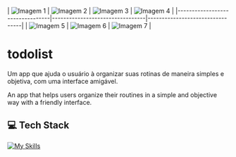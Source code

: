 
| ![Imagem 1](assets/imagem1.png) | ![Imagem 2](assets/imagem2.png) | ![Imagem 3](assets/imagem3.png) | ![Imagem 4](assets/imagem4.png) |
|---------------------------------|---------------------------------|---------------------------------|
| ![Imagem 5](assets/imagem5.png) | ![Imagem 6](assets/imagem6.png) | ![Imagem 7](assets/imagem7.png) |

# todolist

Um app que ajuda o usuário à organizar suas rotinas de maneira simples e objetiva, com uma interface amigável.

An app that helps users organize their routines in a simple and objective way with a friendly interface.

## 💻 Tech Stack
[![My Skills](https://skillicons.dev/icons?i=flutter,dart,sqlite&theme=dark)](https://skillicons.dev)
